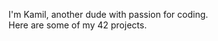 <!---##### Hi there :v:--->

<!---...for the last 2 years I've been exploring various concepts of programming, constantly looking for new oportunities to learn. It brought me here to 42 Heilbronn where I currently study.<br />Here are some of my favorite projects.--->

<!---I'm Kamil, another 22 years old dude with love for coding.<br />Here are some of my 42 projects.--->

I'm Kamil, another dude with passion for coding.<br />Here are some of my 42 projects.

<!---Currently growing my skillset in Machine Learning and Data Science.--->

